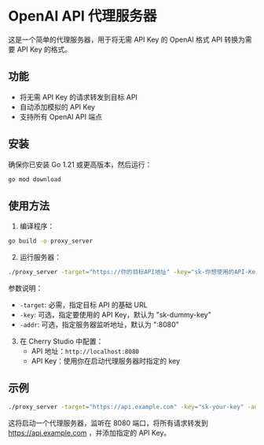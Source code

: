 # OpenAI API 代理服务器

这是一个简单的代理服务器，用于将无需 API Key 的 OpenAI 格式 API 转换为需要 API Key 的格式。

## 功能

- 将无需 API Key 的请求转发到目标 API
- 自动添加模拟的 API Key
- 支持所有 OpenAI API 端点

## 安装

确保你已安装 Go 1.21 或更高版本，然后运行：

```bash
go mod download
```

## 使用方法

1. 编译程序：
```bash
go build -o proxy_server
```

2. 运行服务器：
```bash
./proxy_server -target="https://你的目标API地址" -key="sk-你想使用的API-Key" -addr=":8080"
```

参数说明：
- `-target`: 必需，指定目标 API 的基础 URL
- `-key`: 可选，指定要使用的 API Key，默认为 "sk-dummy-key"
- `-addr`: 可选，指定服务器监听地址，默认为 ":8080"

3. 在 Cherry Studio 中配置：
   - API 地址：`http://localhost:8080`
   - API Key：使用你在启动代理服务器时指定的 key

## 示例

```bash
./proxy_server -target="https://api.example.com" -key="sk-your-key" -addr=":8080"
```

这将启动一个代理服务器，监听在 8080 端口，将所有请求转发到 https://api.example.com ，并添加指定的 API Key。 
